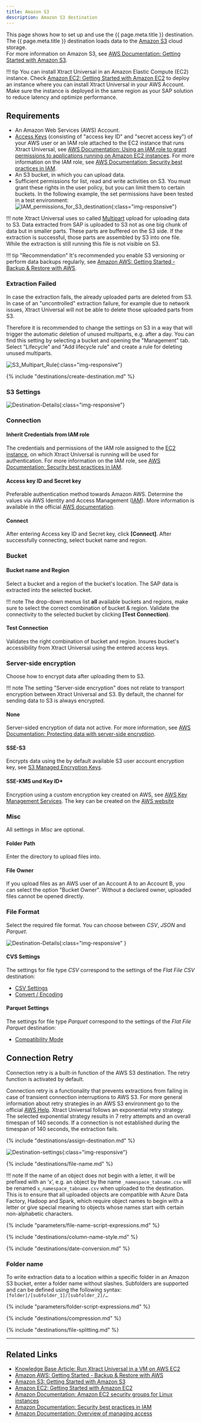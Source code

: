 ```yaml
---
title: Amazon S3
description: Amazon S3 destination
---
```


This page shows how to set up and use the {{ page.meta.title }} destination. 
The {{ page.meta.title }} destination loads data to the [Amazon S3](https://aws.amazon.com/s3/) cloud storage.<br>
For more information on Amazon S3, see [AWS Documentation: Getting Started with Amazon S3](https://aws.amazon.com/s3/getting-started/).

!!! tip
	You can install Xtract Universal in an Amazon Elastic Compute (EC2) instance. 
	Check [Amazon EC2: Getting Started with Amazon EC2](https://aws.amazon.com/ec2/getting-started/) to deploy an instance where you can install Xtract Universal in your AWS Account. 
	Make sure the instance is deployed in the same region as your SAP solution to reduce latency and optimize performance.

## Requirements

- An Amazon Web Services (AWS) Account.
- [Access Keys](https://docs.aws.amazon.com/IAM/latest/UserGuide/id_credentials_access-keys.html) (consisting of "access key ID" and "secret access key") of your AWS user or an IAM role attached to the EC2 instance that runs Xtract Universal, see [AWS Documentation: Using an IAM role to grant permissions to applications running on Amazon EC2 instances](https://docs.aws.amazon.com/IAM/latest/UserGuide/id_roles_use_switch-role-ec2.html).
For more information on the IAM role, see [AWS Documentation: Security best practices in IAM](https://docs.aws.amazon.com/IAM/latest/UserGuide/best-practices.html).
- An S3 bucket, in which you can upload data.
- Sufficient permissions for list, read and write activities on S3. You must grant these rights in the user policy, but you can limit them to certain buckets. 
In the following example, the set permissions have been tested in a test environment: <br>
![IAM_permissions_for_S3_destination](../../assets/images/xu/documentation/destinations/amazon-s3/S3_desination_IAM_permissions.png){:class="img-responsive"}

!!! note
	Xtract Universal uses so called [Multipart](https://docs.aws.amazon.com/AmazonS3/latest/dev/mpuoverview.html) upload for uploading data to S3. 
	Data extracted from SAP is uploaded to S3 not as one big chunk of data but in smaller parts. 
	These parts are buffered on the S3 side. If the extraction is successful, those parts are assembled by S3 into one file. 
	While the extraction is still running this file is not visible on S3.

!!! tip "Recommendation"
	It's recommended you enable S3 versioning or perform data backups regularly, see [Amazon AWS: Getting Started - Backup & Restore with AWS](https://aws.amazon.com/backup-restore/getting-started/).

### Extraction Failed
In case the extraction fails, the already uploaded parts are deleted from S3. 
In case of an "uncontrolled" extraction failure, for example due to network issues, Xtract Universal will not be able to delete those uploaded parts from S3.

Therefore it is recommended to change the settings on S3 in a way that will trigger the automatic deletion of unused multiparts, e.g. after a day. 
You can find this setting by selecting a bucket and opening the "Management" tab. 
Select "Lifecycle" and "Add lifecycle rule" and create a rule for deleting unused multiparts.

![S3_Multipart_Rule](../../assets/images/xu/documentation/destinations/amazon-s3/S3_Multipart_Rule.png){:class="img-responsive"}

{% include "destinations/create-destination.md" %}

### S3 Settings

![Destination-Details](../../assets/images/xu/documentation/destinations/amazon-s3/destination-details.png){:class="img-responsive"}

### Connection

#### Inherit Credentials from IAM role
The credentials and permissions of the IAM role assigned to the [EC2 instance](https://docs.aws.amazon.com/IAM/latest/UserGuide/id_roles_use_switch-role-ec2.html), on which Xtract Universal is running will be used for authentication. 
For more information on the IAM role, see [AWS Documentation: Security best practices in IAM](https://docs.aws.amazon.com/IAM/latest/UserGuide/best-practices.html).

#### Access key ID and Secret key
Preferable authentication method towards Amazon AWS. Determine the values via AWS Identity and Access Management ([IAM](https://console.aws.amazon.com/iam/home#/home)).
More information is available in the official [AWS documentation](https://docs.aws.amazon.com/IAM/latest/UserGuide/id_credentials_access-keys.html).

#### Connect
After entering Access key ID and Secret key, click **[Connect]**. After successfully connecting, select bucket name and region.

### Bucket

#### Bucket name and Region
Select a bucket and a region of the bucket's location. The SAP data is extracted into the selected bucket.

!!! note
	The drop-down menus list **all** available buckets and regions, make sure to select the correct combination of bucket & region. Validate the connectivity to the selected bucket by clicking **[Test Connection)**.

#### Test Connection
Validates the right combination of bucket and region. Insures bucket's accessibility from Xtract Universal using the entered access keys.

### Server-side encryption

Choose how to encrypt data after uploading them to S3.<br>

!!! note
	The setting "Server-side encryption" does not relate to transport encryption between Xtract Universal and S3. 
	By default, the channel for sending data to S3 is always encrypted. 

#### None
Server-sided encryption of data not active. 
For more information, see [AWS Documentation: Protecting data with server-side encryption](https://docs.aws.amazon.com/AmazonS3/latest/dev/serv-side-encryption.html).

#### SSE-S3
Encrypts data using the by default available S3 user account encryption key, see [S3 Managed Encryption Keys](https://docs.aws.amazon.com/AmazonS3/latest/dev/UsingServerSideEncryption.html).

#### SSE-KMS und Key ID*
Encryption using a custom encryption key created on AWS, see [AWS Key Management Services](https://docs.aws.amazon.com/AmazonS3/latest/dev/UsingKMSEncryption.html). 
The key can be created on the [AWS website](https://console.aws.amazon.com/iam/home#/encryptionKeys/.)

### Misc

All settings in *Misc* are optional.

#### Folder Path
Enter the directory to upload files into.

#### File Owner
If you upload files as an AWS user of an Account A to an Account B, you can select the option "Bucket Owner".
Without a declared owner, uploaded files cannot be opened directly.

### File Format

Select the required file format. You can choose between *CSV*, *JSON* and *Parquet*.

![Destination-Details](../../assets/images/xu/documentation/destinations/amazon-s3/destination-details_2.png){:class="img-responsive" }

#### CVS Settings

The settings for file type *CSV* correspond to the settings of the *Flat File CSV* destination:

- [CSV Settings](csv-flat-file.md/#csv-settings)
- [Convert / Encoding](csv-flat-file.md/#convert-encoding)

#### Parquet Settings

The settings for file type *Parquet* correspond to the settings of the *Flat File Parquet* destination:

- [Compatibility Mode](parquet.md/#compatibility-mode)

## Connection Retry

Connection retry is a built-in function of the AWS S3 destination. 
The retry function is activated by default.

Connection retry is a functionality that prevents extractions from failing in case of transient connection interruptions to AWS S3. 
For more general information about retry strategies in an AWS S3 environment go to the official [AWS Help](https://docs.aws.amazon.com/general/latest/gr/api-retries.html).
Xtract Universal follows an exponential retry strategy. The selected exponential strategy results in 7 retry attempts and an overall timespan of 140 seconds. 
If a connection is not established during the timespan of 140 seconds, the extraction fails.


{% include "destinations/assign-destination.md" %}

![Destination-settings](../../assets/images/xu/documentation/destinations/amazon-s3/destination-settings.png){:class="img-responsive"}

{% include "destinations/file-name.md" %}

!!! note 
	If the name of an object does not begin with a letter, it will be prefixed with an ‘x’, e.g. an object by the name `_namespace_tabname.csv` will be renamed `x_namespace_tabname.csv` when uploaded to the destination.
	This is to ensure that all uploaded objects are compatible with Azure Data Factory, Hadoop and Spark, which require object names to begin with a letter or give special meaning to objects whose names start with certain non-alphabetic characters. 

{% include "parameters/file-name-script-expressions.md" %}

{% include "destinations/column-name-style.md" %}

{% include "destinations/date-conversion.md" %}

### Folder name

To write extraction data to a location within a specific folder in an Amazon S3 bucket, enter a folder name without slashes.
Subfolders are supported and can be defined using the following syntax: <br>
`[folder]/[subfolder_1]/[subfolder_2]/…`

{% include "parameters/folder-script-expressions.md" %}

{% include "destinations/compression.md" %}

{% include "destinations/file-splitting.md" %}

****

## Related Links
- [Knowledge Base Article: Run Xtract Universal in a VM on AWS EC2](../../knowledge-base/run-xu-in-aws.md)
- [Amazon AWS: Getting Started - Backup & Restore with AWS](https://aws.amazon.com/backup-restore/getting-started/)
- [Amazon S3: Getting Started with Amazon S3](https://aws.amazon.com/s3/getting-started/)
- [Amazon EC2: Getting Started with Amazon EC2](https://aws.amazon.com/ec2/getting-started/)
- [Amazon Documentation: Amazon EC2 security groups for Linux instances](https://docs.aws.amazon.com/AWSEC2/latest/UserGuide/ec2-security-groups.html)
- [Amazon Documentation: Security best practices in IAM](https://docs.aws.amazon.com/IAM/latest/UserGuide/best-practices.html)
- [Amazon Documentation: Overview of managing access](https://docs.aws.amazon.com/AmazonS3/latest/userguide/access-control-overview.html)
